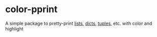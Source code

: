 # color-pprint

A simple package to pretty-print [lists](https://docs.python.org/3/library/stdtypes.html#list), [dicts](https://docs.python.org/3/library/stdtypes.html#dict), [tuples](https://docs.python.org/3/library/stdtypes.html#tuple), etc. with color and highlight
